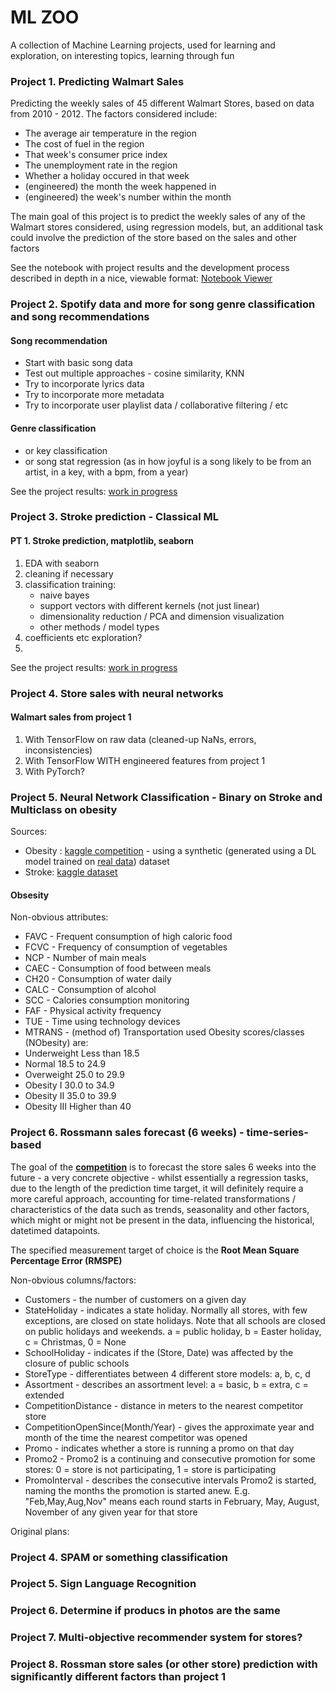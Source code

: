 # ML ZOO

A collection of Machine Learning projects, used for learning and exploration, on interesting topics, learning through fun

### Project 1. Predicting Walmart Sales

Predicting the weekly sales of 45 different Walmart Stores, based on data from 2010 - 2012.
The factors considered include:
* The average air temperature in the region
* The cost of fuel in the region
* That week's consumer price index
* The unemployment rate in the region
* Whether a holiday occured in that week
* (engineered) the month the week happened in
* (engineered) the week's number within the month

The main goal of this project is to predict the weekly sales of any of the Walmart stores considered, using regression models, but, an additional task could involve the prediction of the store based on the sales and other factors

See the notebook with project results and the development process described in depth in a nice, viewable format: [Notebook Viewer](https://kakackle.github.io/ml_zoo/predicting_walmart_sales.html)


### Project 2. Spotify data and more for song genre classification and song recommendations
#### Song recommendation
* Start with basic song data
* Test out multiple approaches - cosine similarity, KNN
* Try to incorporate lyrics data
* Try to incorporate more metadata
* Try to incorporate user playlist data / collaborative filtering / etc

#### Genre classification
* or key classification
* or song stat regression (as in how joyful is a song likely to be from an artist, in a key, with a bpm, from a year)

See the project results: [work in progress](https://kakackle.github.io/ml_zoo/song_recommender.html)


### Project 3. Stroke prediction - Classical ML
#### PT 1. Stroke prediction, matplotlib, seaborn
1. EDA with seaborn
2. cleaning if necessary
3. classification training:
    * naive bayes
    * support vectors with different kernels (not just linear)
    * dimensionality reduction / PCA and dimension visualization
    * other methods / model types
4. coefficients etc exploration?
5. 

See the project results: [work in progress](https://kakackle.github.io/ml_zoo/stroke_prediction.html)

### Project 4. Store sales with neural networks
#### Walmart sales from project 1
1. With TensorFlow on raw data (cleaned-up NaNs, errors, inconsistencies)
2. With TensorFlow WITH engineered features from project 1
3. With PyTorch?


### Project 5. Neural Network Classification - Binary on Stroke and Multiclass on obesity
Sources:
* Obesity : [kaggle competition](https://www.kaggle.com/competitions/playground-series-s4e2/overview) - using a synthetic (generated using a DL model trained on [real data](https://www.kaggle.com/datasets/aravindpcoder/obesity-or-cvd-risk-classifyregressorcluster)) dataset
* Stroke: [kaggle dataset](https://www.kaggle.com/datasets/fedesoriano/stroke-prediction-dataset)
#### Obsesity
Non-obvious attributes:
* FAVC - Frequent consumption of high caloric food
* FCVC - Frequency of consumption of vegetables
* NCP - Number of main meals
* CAEC - Consumption of food between meals
* CH20 - Consumption of water daily
* CALC - Consumption of alcohol
* SCC - Calories consumption monitoring
* FAF - Physical activity frequency
* TUE - Time using technology devices
* MTRANS - (method of) Transportation used
Obesity scores/classes (NObesity) are:
* Underweight Less than 18.5
* Normal 18.5 to 24.9
* Overweight 25.0 to 29.9
* Obesity I 30.0 to 34.9
* Obesity II 35.0 to 39.9
* Obesity III Higher than 40


### Project 6. Rossmann sales forecast (6 weeks) - time-series-based
The goal of the **[competition](https://www.kaggle.com/competitions/rossmann-store-sales/overview)** is to forecast the store sales 6 weeks into the future - a very concrete objective - whilst essentially a regression tasks, due to the length of the prediction time target, it will definitely require a more careful approach, accounting for time-related transformations / characteristics of the data such as trends, seasonality and other factors, which might or might not be present in the data, influencing the historical, datetimed datapoints.

The specified measurement target of choice is the **Root Mean Square Percentage Error (RMSPE)**

Non-obvious columns/factors:
* Customers - the number of customers on a given day
* StateHoliday - indicates a state holiday. Normally all stores, with few exceptions, are closed on state holidays. Note that all schools are closed on public holidays and weekends. a = public holiday, b = Easter holiday, c = Christmas, 0 = None
* SchoolHoliday - indicates if the (Store, Date) was affected by the closure of public schools
* StoreType - differentiates between 4 different store models: a, b, c, d
* Assortment - describes an assortment level: a = basic, b = extra, c = extended
* CompetitionDistance - distance in meters to the nearest competitor store
* CompetitionOpenSince(Month/Year) - gives the approximate year and month of the time the nearest competitor was opened
* Promo - indicates whether a store is running a promo on that day
* Promo2 - Promo2 is a continuing and consecutive promotion for some stores: 0 = store is not participating, 1 = store is participating
* PromoInterval - describes the consecutive intervals Promo2 is started, naming the months the promotion is started anew. E.g. "Feb,May,Aug,Nov" means each round starts in February, May, August, November of any given year for that store


Original plans:

### Project 4. SPAM or something classification

### Project 5. Sign Language Recognition

### Project 6. Determine if producs in photos are the same

### Project 7. Multi-objective recommender system for stores?

### Project 8. Rossman store sales (or other store) prediction with significantly different factors than project 1
